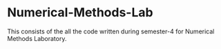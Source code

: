 # Numerical-Methods-Lab
This consists of the all the code written during semester-4 for Numerical Methods Laboratory.
